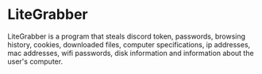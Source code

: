 # LiteGrabber
LiteGrabber is a program that steals discord token, passwords, browsing history, cookies, downloaded files, computer specifications, ip addresses, mac addresses, wifi passwords, disk information and information about the user's computer.

